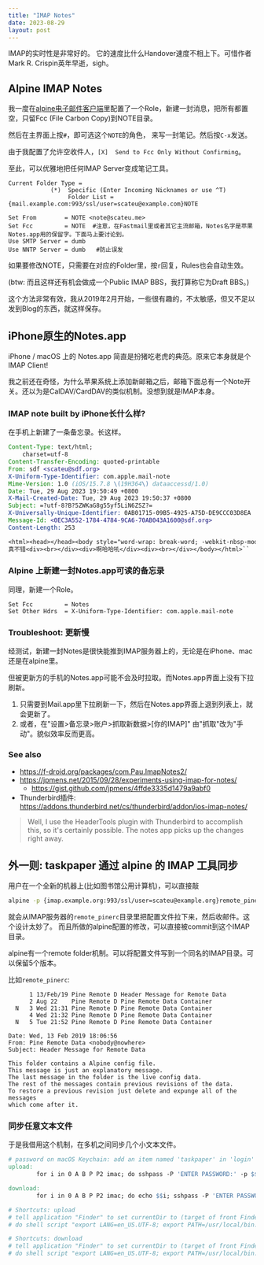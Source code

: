 ```yaml
---
title: "IMAP Notes"
date: 2023-08-29
layout: post
---
```


IMAP的实时性是非常好的。 它的速度比什么Handover速度不相上下。可惜作者Mark R. Crispin英年早逝，sigh。

## Alpine IMAP Notes

我一度在[alpine电子邮件客户端](http://scateu.me/2015/08/23/alpine.html)里配置了一个Role，新建一封消息，把所有都置空，只留Fcc (File Carbon Copy)到NOTE目录。

然后在主界面上按`#`，即可选这个`NOTE`的角色， 来写一封笔记。然后按`C-x`发送。

由于我配置了允许空收件人，`[X]  Send to Fcc Only Without Confirming`。

至此，可以优雅地把任何IMAP Server变成笔记工具。

```
Current Folder Type =
            (*)  Specific (Enter Incoming Nicknames or use ^T)
                 Folder List = {mail.example.com:993/ssl/user=scateu@example.com}NOTE
                 
Set From        = NOTE <note@scateu.me>
Set Fcc         = NOTE  #注意，在Fastmail里或者其它主流邮箱，Notes名字是苹果Notes.app用的保留字。下面马上要讨论到。
Use SMTP Server = dumb
Use NNTP Server = dumb   #防止误发
```

如果要修改NOTE，只需要在对应的Folder里，按`r`回复，Rules也会自动生效。

(btw: 而且这样还有机会做成一个Public IMAP BBS，我打算称它为Draft BBS。)


这个方法非常有效，我从2019年2月开始，一些很有趣的，不太敏感，但又不足以发到Blog的东西，就这样保存。


## iPhone原生的Notes.app

iPhone / macOS 上的 Notes.app 简直是扮猪吃老虎的典范。原来它本身就是个IMAP Client!

我之前还在奇怪，为什么苹果系统上添加新邮箱之后，邮箱下面总有一个Note开关。还以为是CalDAV/CardDAV的类似机制。没想到就是IMAP本身。

### IMAP note built by iPhone长什么样?

在手机上新建了一条备忘录。长这样。

```eml
Content-Type: text/html;
    charset=utf-8
Content-Transfer-Encoding: quoted-printable
From: sdf <scateu@sdf.org>
X-Uniform-Type-Identifier: com.apple.mail-note
Mime-Version: 1.0 (iOS/15.7.8 \(19H364\) dataaccessd/1.0)
Date: Tue, 29 Aug 2023 19:50:49 +0800
X-Mail-Created-Date: Tue, 29 Aug 2023 19:50:37 +0800
Subject: =?utf-8?B?5ZWKaG8g55yf5LiN6ZSZ?=
X-Universally-Unique-Identifier: 0AB01715-09B5-4925-A75D-DE9CCC03D8EA
Message-Id: <0EC3A552-1784-4784-9CA6-70AB043A1600@sdf.org>
Content-Length: 253

<html><head></head><body style="word-wrap: break-word; -webkit-nbsp-mode: space; line-break: after-white-space;">啊ho
真不错<div><br></div><div>啊哈哈吼</div><div><br></div></body></html>``
```


### Alpine 上新建一封Notes.app可读的备忘录

同理，新建一个Role。

```
Set Fcc         = Notes
Set Other Hdrs  = X-Uniform-Type-Identifier: com.apple.mail-note
```


### Troubleshoot: 更新慢

经测试，新建一封Notes是很快能推到IMAP服务器上的，无论是在iPhone、mac还是在alpine里。

但被更新方的手机的Notes.app可能不会及时拉取。而Notes.app界面上没有下拉刷新。

1. 只需要到Mail.app里下拉刷新一下，然后在Notes.app界面上退到列表上，就会更新了。
2. 或者，在"设置>备忘录>账户>抓取新数据>[你的IMAP]" 由"抓取"改为"手动"。貌似效率反而更高。


### See also
 - <https://f-droid.org/packages/com.Pau.ImapNotes2/>
 - <https://jpmens.net/2015/09/28/experiments-using-imap-for-notes/>
    - <https://gist.github.com/jpmens/4ffde3335d1479a9abf0>
 - Thunderbird插件: <https://addons.thunderbird.net/cs/thunderbird/addon/ios-imap-notes/>

> Well, I use the HeaderTools plugin with Thunderbird to accomplish this, so it's certainly possible. The notes app picks up the changes right away. 

## 外一则: taskpaper 通过 alpine 的 IMAP 工具同步

用户在一个全新的机器上(比如图书馆公用计算机)，可以直接敲

```bash
alpine -p {imap.example.org:993/ssl/user=scateu@example.org}remote_pinerc
```

就会从IMAP服务器的`remote_pinerc`目录里把配置文件拉下来，然后收邮件。这个设计太妙了。
而且所做的alpine配置的修改，可以直接被commit到这个IMAP目录。

alpine有一个remote folder机制。可以将配置文件写到一个同名的IMAP目录。可以保留5个版本。

比如`remote_pinerc`:

```
      1 13/Feb/19 Pine Remote D Header Message for Remote Data
      2 Aug 22    Pine Remote D Pine Remote Data Container
  N   3 Wed 21:31 Pine Remote D Pine Remote Data Container
      4 Wed 21:32 Pine Remote D Pine Remote Data Container
  N   5 Tue 21:52 Pine Remote D Pine Remote Data Container
```


```
Date: Wed, 13 Feb 2019 18:06:56
From: Pine Remote Data <nobody@nowhere>
Subject: Header Message for Remote Data

This folder contains a Alpine config file.
This message is just an explanatory message.
The last message in the folder is the live config data.
The rest of the messages contain previous revisions of the data.
To restore a previous revision just delete and expunge all of the messages
which come after it.

```

### 同步任意文本文件

于是我借用这个机制，在多机之间同步几个小文本文件。

```makefile
# password on macOS Keychain: add an item named 'taskpaper' in 'login' keychain.
upload:
        for i in 0 A B P P2 imac; do sshpass -P 'ENTER PASSWORD:' -p $$(security find-generic-password -l taskpaper -g 2>&1 1>/dev/null | cut -d'"' -f2) rpload -s 5 -t sig -l $$i.taskpaper -r {imap.example.org:993/ssl/user=steve@example.org}INBOX.taskpaper.$$i;done

download:
        for i in 0 A B P P2 imac; do echo $$i; sshpass -P 'ENTER PASSWORD:' -p $$(security find-generic-password -l taskpaper -g 2>&1 1>/dev/null | cut -d'"' -f2) rpdump -l $$i.taskpaper -r {imap.example.org:993/ssl/user=steve@example.org}INBOX.taskpaper.$$i;done

# Shortcuts: upload
# tell application "Finder" to set currentDir to (target of front Finder window) as text
# do shell script "export LANG=en_US.UTF-8; export PATH=/usr/local/bin:/usr/bin:/bin:/usr/sbin:/sbin:/opt/homebrew/bin; cd ~/org/taskpaper;git commit -am 'before upload @iMac'; make upload"

# Shortcuts: download
# tell application "Finder" to set currentDir to (target of front Finder window) as text
# do shell script "export LANG=en_US.UTF-8; export PATH=/usr/local/bin:/usr/bin:/bin:/usr/sbin:/sbin:/opt/homebrew/bin; cd ~/org/taskpaper;git commit -am '@iMac before download'; make download"
```

